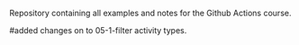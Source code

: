 Repository containing all examples and notes for the Github Actions course.          

#added changes on to 05-1-filter activity types.

